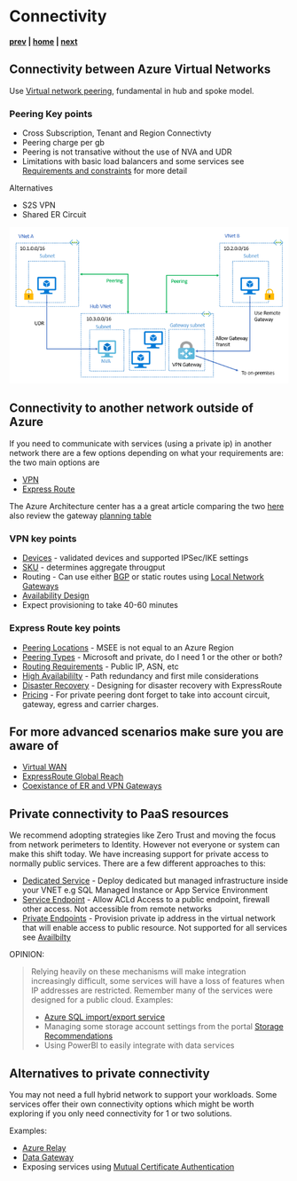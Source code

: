 # Connectivity

#### [prev](./topology.md) | [home](./welcome.md)  | [next](./routing.md)

## Connectivity between Azure Virtual Networks
Use [Virtual network peering](https://docs.microsoft.com/en-us/azure/virtual-network/virtual-network-peering-overview), fundamental in hub and spoke model.

### Peering Key points
* Cross Subscription, Tenant and Region Connectivty
* Peering charge per gb
* Peering is not transative without the use of NVA and UDR
* Limitations with basic load balancers and some services see [Requirements and constraints](https://docs.microsoft.com/en-us/azure/virtual-network/virtual-network-manage-peering#requirements-and-constraints) for more detail

Alternatives
* S2S VPN
* Shared ER Circuit

![VNet Reference](/png/local-or-remote-gateway-in-peered-virtual-network.png)

## Connectivity to another network outside of Azure
If you need to communicate with services (using a private ip) in another network  there are a few options depending on what your requirements are:
the two main options are
* [VPN](https://docs.microsoft.com/en-us/azure/vpn-gateway/vpn-gateway-about-vpngateways)
* [Express Route](https://docs.microsoft.com/en-us/azure/expressroute/expressroute-introduction)

The Azure Architecture center has a a great article comparing the two [here](https://docs.microsoft.com/en-us/azure/architecture/reference-architectures/hybrid-networking/) also review the gateway [planning table](https://docs.microsoft.com/en-us/azure/vpn-gateway/vpn-gateway-about-vpngateways#planningtable)

### VPN key points
* [Devices](https://docs.microsoft.com/en-us/azure/vpn-gateway/vpn-gateway-about-vpn-devices) - validated devices and supported IPSec/IKE settings
* [SKU](https://docs.microsoft.com/en-us/azure/vpn-gateway/vpn-gateway-about-vpngateways#gwsku) - determines aggregate througput
* Routing - Can use either [BGP](https://docs.microsoft.com/en-us/azure/vpn-gateway/vpn-gateway-bgp-overview) or static routes using [Local Network Gateways](https://docs.microsoft.com/en-us/azure/vpn-gateway/vpn-gateway-about-vpn-gateway-settings#lng)
* [Availability Design](https://docs.microsoft.com/en-us/azure/vpn-gateway/vpn-gateway-highlyavailable)
* Expect provisioning to take 40-60 minutes

### Express Route key points
* [Peering Locations](https://docs.microsoft.com/en-us/azure/expressroute/expressroute-locations-providers) -  MSEE is not equal to an Azure Region
* [Peering Types](https://docs.microsoft.com/en-us/azure/expressroute/expressroute-circuit-peerings) - Microsoft and private, do I need 1 or the other or both?
* [Routing Requirements](https://docs.microsoft.com/en-us/azure/expressroute/expressroute-routing) - Public IP, ASN, etc
* [High Availabililty](https://docs.microsoft.com/en-us/azure/expressroute/designing-for-high-availability-with-expressroute) - Path redundancy and first mile considerations
* [Disaster Recovery](https://docs.microsoft.com/en-us/azure/expressroute/designing-for-disaster-recovery-with-expressroute-privatepeering) - Designing for disaster recovery with ExpressRoute
* [Pricing](https://azure.microsoft.com/en-us/pricing/details/expressroute/) -  For private peering dont forget to take into account circuit, gateway, egress and carrier charges.

## For more advanced scenarios make sure you are aware of
* [Virtual WAN](https://docs.microsoft.com/en-us/azure/virtual-wan/virtual-wan-about)
* [ExpressRoute Global Reach](https://docs.microsoft.com/en-us/azure/expressroute/expressroute-global-reach)
* [Coexistance of ER and VPN Gateways](https://docs.microsoft.com/en-us/azure/expressroute/expressroute-howto-coexist-resource-manager)

## Private connectivity to PaaS resources
We recommend adopting strategies like Zero Trust and moving the focus from network perimeters to Identity. However not everyone or system can make this shift today. We have increasing support for private access to normally public services. There are a few different approaches to this:
* [Dedicated Service](https://docs.microsoft.com/en-us/azure/virtual-network/virtual-network-for-azure-services) - Deploy dedicated but managed infrastructure inside your VNET e.g SQL Managed Instance or App Service Environment
* [Service Endpoint](https://docs.microsoft.com/en-us/azure/virtual-network/virtual-network-service-endpoints-overview) - Allow ACLd Access to a public endpoint, firewall other access. Not accessible from remote networks
* [Private Endpoints](https://docs.microsoft.com/en-us/azure/private-link/private-endpoint-overview) - Provision private ip address in the virtual network that will enable access to public resource. Not supported for all services see [Availbilty](https://docs.microsoft.com/en-us/azure/private-link/private-link-overview#availability)

OPINION: 
>Relying heavily on these mechanisms will make integration increasingly difficult, some services will have a loss of features when IP addresses are restricted. Remember many of the services were designed for a public cloud. Examples:
>* [Azure SQL import/export service](https://docs.microsoft.com/en-us/azure/azure-sql/database/network-access-controls-overview#allow-azure-services)
>* Managing some storage account settings from the portal [Storage Recommendations](https://docs.microsoft.com/en-us/azure/storage/blobs/security-recommendations#networking)
>* Using PowerBI to easily integrate with data services

## Alternatives to private connectivity
You may not need a full hybrid network to support your workloads. Some services offer their own connectivity options which might be worth exploring if you only need connectivity for 1 or two solutions. 

Examples:
* [Azure Relay](https://docs.microsoft.com/en-us/azure/azure-relay/relay-what-is-it)
* [Data Gateway](https://docs.microsoft.com/en-us/data-integration/gateway/service-gateway-onprem)
* Exposing services using [Mutual Certificate Authentication](https://docs.microsoft.com/en-us/azure/api-management/api-management-howto-mutual-certificates)

